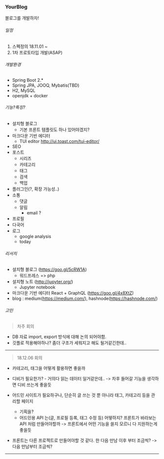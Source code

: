 ### YourBlog
블로그를 개발하자!

###### 일정
1. 스펙정의 18.11.01 ~
2. 1차 프로토타입 개발(ASAP)
    
###### 개발환경
* Spring Boot 2.*
* Spring JPA, JOOQ, Mybatis(TBD)
* H2, MySQL 
* openjdk + docker

###### 기능?특징?
* 설치형 블로그
    * 기본 프론트 템플릿도 하나 있어야겠지?
* 마크다운 기반 에디터
    * TUI editor http://ui.toast.com/tui-editor/
* SEO
* 포스트
    * 시리즈
    * 카테고리
    * 태그
    * 검색
    * 백업
* 플러그인(?, 확장 가능성..)
* 소통
    * 댓글
    * 알림
        * email ?
* 프로필
* 다국어
* 로그
    * google analysis
    * today
    
###### 리서치
* 설치형 블로그 (https://goo.gl/5cRW1A)
    * 워드프레스 => php
* 설치형 노트 (http://jupyter.org/)
    * Jupyter notebook
* 마크다운 기반 에디터  React + GraphQL (https://goo.gl/4x8XtZ)
* blog : medium(https://medium.com/), hashnode(https://hashnode.com/)

###### 고민

> 차주 회의

* DB 자료 import, export 방식에 대해 논의 되어야함.
* 깃플로 적용해야하나? 좀더 구조가 세워지고 해도 될거같긴한데.. 

- - -

> 18.12.06 회의

* 카테고리, 태그을 어떻게 활용하면 좋을까

* 디비가 필요한가? - 거의다 읽는 데이터 일거같은데.. -> 차후 들어갈 기능을 생각하면 디비 쓰는게 좋을듯
* 어드민 사이트가 필요하구나, 단순히 글 쓰는 것 뿐 아니라 태그, 카테고리 등을 관리할 페이지
    * 기획을?
    * 어드민용 API 는(글, 프로필 등록, 태그 수정 등) 어떻하지? 프론트가 바라보는 API 처럼 만들어야할까 
    -> 프론트에서 어떤 기능을 쓸지 모르니 다 지원하는게 좋을듯 
* 프론트는 다른 프로젝트로 만들어야할 것 같다. 한 다음 만남 이후 부터 조금씩? -> 다음 만남부터 조금씩?

- - -


